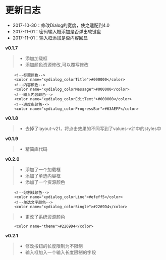 # 更新日志
* 2017-10-30：修改Dialog的宽度，使之适配到4.0
* 2017-11-01：密码输入框添加是否弹出软键盘
* 2017-11-01：输入框添加是否内容回显

**v0.1.7**
>* 添加加载框
>* 添加颜色资源修改,可以覆写修改
```
    <!--标题颜色-->
    <color name="xydialog_colorTitle">#000000</color>
    <!--内容颜色-->
    <color name="xydialog_colorMessage">#000000</color>
    <!--输入内容颜色-->
    <color name="xydialog_colorEditText">#000000</color>
    <!--进度条颜色-->
    <color name="xydialog_colorProgressBar">#63AEFF</color>
```

**v0.1.8**
>* 去掉了layout-v21，将点击效果的不同写到了values-v21中的styles中

**v0.1.9**
>* 精简库代码

**v0.2.0**
>* 添加了一个加载框
>* 添加了单选内容框
>* 添加了一个资源颜色
```
    <!--分割线颜色-->
    <color name="xydialog_colorLine">#efeff5</color>
    <!--单选文字颜色-->
    <color name="xydialog_colorSingle">#2269D4</color>
```
>* 更改了系统资源颜色
```
    <color name="theme">#2269D4</color>
```

**v0.2.1**
>* 修改按钮的长度限制为不限制
>* 输入框加入一个输入长度限制的字段













